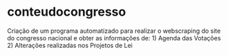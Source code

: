# conteudocongresso
Criação de um programa automatizado para realizar o webscraping do site do congresso nacional e obter as informações de: 1) Agenda das Votações 2) Alterações realizadas nos Projetos de Lei
